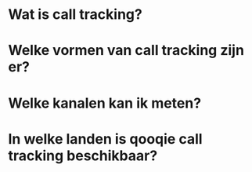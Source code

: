 <!-- TITLE: Call Tracking -->


# Wat is call tracking?

# Welke vormen van call tracking zijn er?

# Welke kanalen kan ik meten?

# In welke landen is qooqie call tracking beschikbaar?

